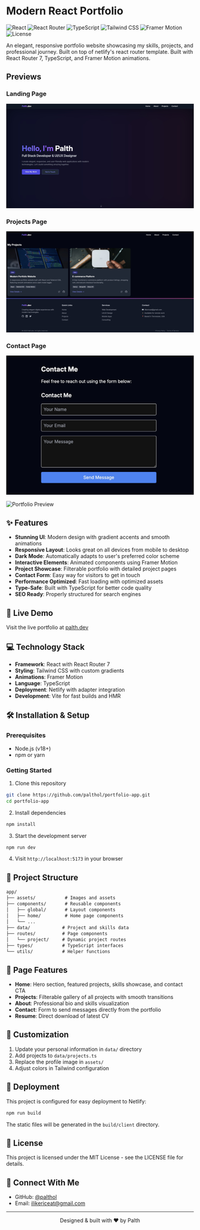 # Modern React Portfolio

![React](https://img.shields.io/badge/React-18-blue)
![React Router](https://img.shields.io/badge/React%20Router-7.0-orange)
![TypeScript](https://img.shields.io/badge/TypeScript-5.6-blue)
![Tailwind CSS](https://img.shields.io/badge/Tailwind%20CSS-3.4-38B2AC)
![Framer Motion](https://img.shields.io/badge/Framer%20Motion-12-purple)
![License](https://img.shields.io/badge/License-MIT-green)

An elegant, responsive portfolio website showcasing my skills, projects, and professional journey. Built on top of netlify's react router template. Built with React Router 7, TypeScript, and Framer Motion animations.

## Previews

### Landing Page

![Landing Page Preview](./images/landing.jpeg)

### Projects Page

![Projects Page Preview](./images/projects.jpeg)

### Contact Page

![Contact Page Preview](./images/contact.jpeg)

![Portfolio Preview](https://via.placeholder.com/1200x600?text=Portfolio+Preview)

## ✨ Features

- **Stunning UI**: Modern design with gradient accents and smooth animations
- **Responsive Layout**: Looks great on all devices from mobile to desktop
- **Dark Mode**: Automatically adapts to user's preferred color scheme
- **Interactive Elements**: Animated components using Framer Motion
- **Project Showcase**: Filterable portfolio with detailed project pages
- **Contact Form**: Easy way for visitors to get in touch
- **Performance Optimized**: Fast loading with optimized assets
- **Type-Safe**: Built with TypeScript for better code quality
- **SEO Ready**: Properly structured for search engines

## 🚀 Live Demo

Visit the live portfolio at [palth.dev](https://dashing-croquembouche-cb88d0.netlify.app/)

## 💻 Technology Stack

- **Framework**: React with React Router 7
- **Styling**: Tailwind CSS with custom gradients
- **Animations**: Framer Motion
- **Language**: TypeScript
- **Deployment**: Netlify with adapter integration
- **Development**: Vite for fast builds and HMR

## 🛠️ Installation & Setup

### Prerequisites

- Node.js (v18+)
- npm or yarn

### Getting Started

1. Clone this repository

```bash
git clone https://github.com/palthol/portfolio-app.git
cd portfolio-app
```

2. Install dependencies

```bash
npm install
```

3. Start the development server

```bash
npm run dev
```

4. Visit `http://localhost:5173` in your browser

## 📁 Project Structure

```
app/
├── assets/           # Images and assets
├── components/       # Reusable components
│   ├── global/       # Layout components
│   ├── home/         # Home page components
│   └── ...
├── data/            # Project and skills data
├── routes/          # Page components
│   └── project/     # Dynamic project routes
├── types/           # TypeScript interfaces
└── utils/           # Helper functions
```

## 📱 Page Features

- **Home**: Hero section, featured projects, skills showcase, and contact CTA
- **Projects**: Filterable gallery of all projects with smooth transitions
- **About**: Professional bio and skills visualization
- **Contact**: Form to send messages directly from the portfolio
- **Resume**: Direct download of latest CV

## 📝 Customization

1. Update your personal information in `data/` directory
2. Add projects to `data/projects.ts`
3. Replace the profile image in `assets/`
4. Adjust colors in Tailwind configuration

## 🚢 Deployment

This project is configured for easy deployment to Netlify:

```bash
npm run build
```

The static files will be generated in the `build/client` directory.

## 📜 License

This project is licensed under the MIT License - see the LICENSE file for details.

## 🤝 Connect With Me

- GitHub: [@palthol](https://github.com/palthol)
- Email: [ilikericeat@gmail.com](mailto:ilikericeat@gmail.com)

---

<p align="center">Designed & built with ❤️ by Palth</p>